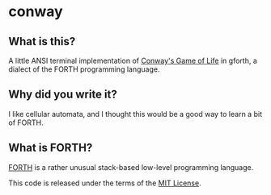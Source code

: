 conway
======

What is this?
-------------
A little ANSI terminal implementation of [Conway's Game of Life](https://en.wikipedia.org/wiki/Conway%27s_Game_of_Life) in gforth, a dialect of the FORTH programming language.

Why did you write it?
---------------------
I like cellular automata, and I thought this would be a good way to learn a bit of FORTH. 

What is FORTH?
--------------
[FORTH](https://en.wikipedia.org/wiki/Forth_%28programming_language%29) is a rather unusual stack-based low-level programming language.

This code is released under the terms of the [MIT License](http://troy.mit-license.org).

